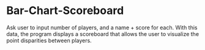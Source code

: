 # Bar-Chart-Scoreboard
Ask user to input number of players, and a name + score for each. With this data, the program displays a scoreboard that allows the user to visualize the point disparities between players. 
